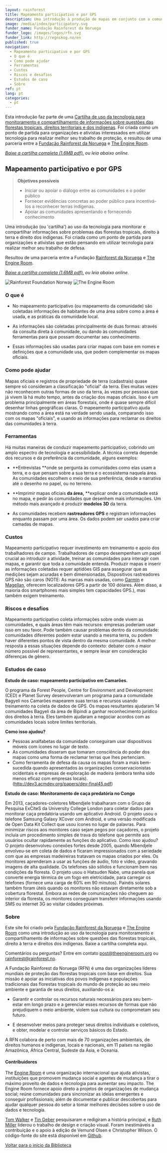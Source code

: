 ```yaml
---
layout: rainforest
title: Mapeamento participativo e por GPS
description: Uma introdução à produção de mapas em conjunto com a comunidade (mapeamento participativo) para mostrar como uma área está realmente sendo usada, comparar com os mapas oficiais e usar as informações para reclamar os direitos das comunidades à terra. Parte do relatório <a href="/pt/rainforest-tech/">Tecnologia Rainforest</a>.
image: /media/index/participatory.svg
funder_name: Fundação Rainforest da Noruega
funder_logo: /images/logos/rfn.svg
funder_link: http://regnskog.no/en
published: true
navigation:
  - Mapeamento participativo e por GPS
  - O que é
  - Como pode ajudar
  - Ferramentas
  - Custos
  - Riscos e desafios
  - Estudos de caso
  - Sobre
ref: pt
lang: pt
categories:
  - pt
---
```


Esta introdução faz parte de uma [Cartilha de uso da tecnologia para monitoramento e compartilhamento de informações sobre questões das florestas tropicais, direitos territoriais e dos indígenas](https://library.theengineroom.org/rainforest-tech). Foi criada como um ponto de partida para organizações e ativistas interessados em utilizar tecnologia para realizar melhor seu trabalho de proteção, e resultou de uma parceria entre a [Fundação Rainforest da Noruega](http://www.regnskog.no/en/) e [The Engine Room](https://theengineroom.org/).

*[Baixe a cartilha completa (1.6MB pdf).](http://d5i6is0eze552.cloudfront.net/documents/Publikasjoner/Andre-rapporter/Rainforest-tech-primer.pdf?mtime=20160704134642) ou leia abaixo online.*

## **Mapeamento participativo e por GPS**

> **Objetivos possíveis**
> * Iniciar ou apoiar o diálogo entre as comunidades e o poder público
> * Fornecer evidências concretas ao poder público para incentivá-los a reconhecer terras indígenas.
> * Apoiar as comunidades apresentando e fornecendo conhecimento


Uma introdução (ou 'cartilha') ao uso da tecnologia para monitorar e compartilhar informações sobre problemas das florestas tropicais, direito à terra e direito dos indígenas. Foi criada como um ponto de partida para organizações e ativistas que estão pensando em utilizar tecnologia para realizar melhor seu trabalho de defesa.

Resultou de uma parceria entre a Fundação [Rainforest da Noruega](http://www.regnskog.no/en/) e [The Engine Room](https://theengineroom.org/).

_[Baixe a cartilha completa (1.6MB pdf).](http://d5i6is0eze552.cloudfront.net/documents/Publikasjoner/Andre-rapporter/Rainforest-tech-primer.pdf?mtime=20160704134642) ou leia abaixo online._

![Rainforest Foundation Norway](/images/logos/rfn-dark.svg) ![The Engine Room](/images/logos/engineroom-dark.png)


### O que é

* No mapeamento participativo (ou mapeamento da comunidade) são coletadas informações de habitantes de uma área sobre como a área é usada, e as práticas da comunidade local.  

* As informações são coletadas principalmente de duas formas: através da consulta direta à comunidade, ou dando às comunidades ferramentas para que possam documentar seu conhecimento.

* Essas informações são usadas para criar mapas com base em nomes e definições que a comunidade usa, que podem complementar os mapas oficiais.

### Como pode ajudar

Mapas oficiais e registros de propriedade de terra (cadastrais) quase sempre só consideram a classificação "oficial" da terra. Eles muitas vezes não reconhecem outras formas de uso da terra, às vezes por pessoas que já vivem lá há muito tempo, antes da criação dos mapas oficiais. Isso é um problema principalmente em áreas florestais, onde é quase sempre difícil desenhar linhas geográficas claras. O mapeamento participativo ajuda mostrando como a área está na verdade sendo usada, comparando isso com os mapas "oficiais", e usando as informações para reclamar os direitos das comunidades à terra.

### Ferramentas

Há muitas maneiras de conduzir mapeamento participativo, cobrindo um amplo espectro de tecnologia e acessibilidade. A técnica correta depende dos recursos e da preferência da comunidade, alguns exemplos:

* **Entrevistas **onde se pergunta às comunidades como elas usam a terra, e o que pensam sobre a sua terra e o ecossistema naquela área. As comunidades escolhem o meio de sua preferência, desde a narrativa até o desenho no papel, ou no terreno.

* **Imprimir mapas oficiais **da área,** **explicar onde a comunidade está no mapa, e pedir às comunidades que desenhem mais informações. Um método mais avançado é produzir **modelos 3D** da terra.

* As comunidades recebem **rastreadores GPS** e registram informações enquanto passam por uma área. Os dados podem ser usados para criar camadas de mapas.

### Custos

Mapeamento participativo requer investimento em treinamento e apoio dos trabalhadores de campo. Trabalhadores de campo desempenham um papel crucial ao introduzir a atividade, treinar as comunidades para interagir com mapas, e garantir que toda a comunidade entenda. Produzir mapas e inserir as informações coletadas requer aptidões GIS para assegurar que as medições sejam acuradas e bem dimensionadas, Dispositivos rastreadores GPS não são caros (NOTE:  As marcas mais usadas, como [Garmin](https://buy.garmin.com/en-US/US/cIntoSports-c10341-p1.html) e [Magellan](http://www.magellangps.com/Store/eXploristSeries), oferecem localizadores GPS a partir de 100 dólares. Além disso, a maioria dos smartphones mais simples tem capacidades GPS.), mas também exigem treinamento.

### Riscos e desafios

Mapeamento participativo coleta informações sobre onde vivem as comunidades, e quais áreas têm mais recursos: empresas poderiam usar isso em seu favor. Pode também causar problemas dentro da comunidade: comunidades diferentes podem estar usando a mesma terra, ou podem haver diferentes pontos de vista dentro da mesma comunidade. A melhor resposta a essas situações depende do contexto: debater com o maior número possível de representantes, e sempre levar em consideração diferenças de gênero.

### Estudos de caso

**Estudo de caso: mapeamento participativo em Camarões.**

O programa da Forest People, Centre for Environment and Development (CED) e Planet Survey desenvolveram um programa para a comunidade Bagyeli nos Camarões mapearem suas terras e recursos usando treinamento na coleta de dados de GPS. Os mapas resultantes ajudaram 14 comunidades Bagyeli da área de Bipindi a ganhar reconhecimento jurídico dos direitos à terra. Eles também ajudaram a negociar acordos com as comunidades locais sobre limites territoriais.

**Como isso ajudou?**

- Pessoas analfabetas da comunidade conseguiram usar dispositivos móveis com ícones no lugar de texto.
- As comunidades disseram que tomaram consciência do poder dos mapas como uma forma de reclamar terras que lhes pertenciam.
- Como ferramenta de defesa da causa os mapas foram a mais bem-sucedida quando apresentados às organizações conservacionistas ocidentais e empresas de exploração de madeira (embora tenha sido menos eficaz com empresas locais). (http://dev3.acmdev.org/papers/dev-final45.pdf)


**Estudo de caso: Monitoramento de caça predatória no Congo**

Em 2013, caçadores-coletores Mbendjele trabalharam com o Grupo de Pesquisa ExCiteS da University College London para coletar dados para monitorar caça predatória usando um aplicativo Android. O projeto usou o telefone Samsung Galaxy XCover com Android, e uma versão modificada de Open Data Kit Collect que usou ícones no lugar de palavras. Para minimizar riscos aos monitores caso sejam pegos por caçadores, o projeto incluía um procedimento simples de trava do telefone que permite aos usuários ocultar rapidamente as funções do aplicativo.
Como isso ajudou?
O projeto desenvolveu conexões fortes desde 2005, quando Mbendjele envolveu-se em coleta de dados e ficaram impressionados com a seriedade com que as empresas madeireiras tratavam os mapas criados por eles.
Os monitores aprenderam a usar as funções de áudio, foto e vídeo, gravando imagens de alta qualidade. Os telefones são sólidos e funcionam bem nas condições da floresta.
 O projeto usou o Hatsuden Nabe, uma panela que converte energia térmica de um fogo em eletricidade, para carregar os telefones (fornece uma carga de 60% em 90 minutos). Painéis solares também foram úteis quando os monitores não estavam diretamente sob a cobertura florestal.
Embora as redes de comunicações não cheguem ao interior da floresta, os monitores conseguiam transferir informações usando SMS ou internet 3G ao visitar cidades próximas.</td>
  </tr>
</table>

### **Sobre**
Este site foi criado pela [Fundação Rainforest da Noruega](www.regnskog.no/en/) e [The Engine Room](//theengineroom.org) como uma introdução ao uso da tecnologia para monitoramento e compartilhamento de informações sobre questões das florestas tropicais, direito à terra e direitos dos indígenas. Baixe a cartilha completa aqui.

Comentários ou perguntas? Entre em contato [post@theengineroom.org](mailto:post@theengineroom.org) ou [rainforest@rainforest.no](rainforest@rainforest.no).

A Fundação Rainforest da Noruega (RFN) é uma das organizações líderes mundiais de proteção das florestas tropicais com base em direitos. Sua missão é apoiar as iniciativas dos povos indígenas e populações tradicionais das florestas tropicais do mundo de proteção ao seu meio ambiente e garantia de seus direitos, auxiliando-os a:

- Garantir e controlar os recursos naturais necessários para seu bem-estar em longo prazo e a gerenciar esses recursos de formas que não prejudiquem o meio ambiente, violem sua cultura ou comprometam seu futuro.

- E desenvolver meios para proteger seus direitos individuais e coletivos, e obter, modelar e controlar serviços básicos do Estado.

A RFN colabora de perto com mais de 70 organizações ambientais, de direitos humanos e indígenas, locais e nacionais, em 11 países na região Amazônica, África Central, Sudeste da Ásia, e Oceania.

#### **Contribuidores**
The [Engine Room](https://www.theengineroom.org) é uma organização internacional que ajuda ativistas, instituições que promovem mudança social e agentes de mudança a tirar o máximo proveito de dados e tecnologia para aumentar seu impacto. The Engine Room fornece apoio direto a projetos de organizações de mudança social; reúne comunidades para sincronizar as ideias emergentes e conseguir profissionais; além de documentar e publicar descobertas para ajudar qualquer pessoa do setor a tomar melhores decisões sobre o uso de dados e tecnologia.

[Tom Walker](https://www.theengineroom.org/our_team/tom-walker) e [Tin Geber](https://www.theengineroom.org/our_team/tin-geber/) pesquisaram e redigiram a história principal, e [Ruth Miller](http://ruthmiller.net/) liderou o trabalho de design e criação visual. Foram inestimáveis a contribuição e o apoio à edição de Vemund Olsen e Christopher Wilson. O código-fonte do site está disponível em [Github](https://github.com/the-engine-room/library/).

[Voltar para o início da Biblioteca](/pt/rainforest-tech)

